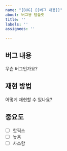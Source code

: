 ```yaml
---
name: "[BUG] {{버그 내용}}"
about: 버그용 템플릿
title: ''
labels: ''
assignees: ''

---
```


## 버그 내용
무슨 버그인가요?

## 재현 방법
어떻게 재현할 수 있나요?

## 중요도
- [ ] 핫픽스
- [ ] 높음
- [ ] 사소함
